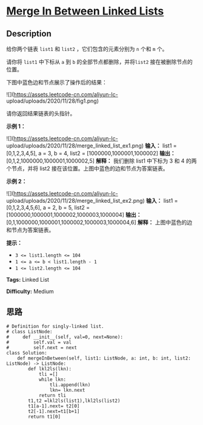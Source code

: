 # [Merge In Between Linked Lists][title]

## Description

给你两个链表 `list1` 和 `list2` ，它们包含的元素分别为 `n` 个和 `m` 个。

请你将 `list1` 中下标从 `a` 到 `b` 的全部节点都删除，并将`list2` 接在被删除节点的位置。

下图中蓝色边和节点展示了操作后的结果：

![](https://assets.leetcode-cn.com/aliyun-lc-
upload/uploads/2020/11/28/fig1.png)

请你返回结果链表的头指针。



**示例 1：**

![](https://assets.leetcode-cn.com/aliyun-lc-
upload/uploads/2020/11/28/merge_linked_list_ex1.png)
            **输入：** list1 = [0,1,2,3,4,5], a = 3, b = 4, list2 = [1000000,1000001,1000002]    **输出：** [0,1,2,1000000,1000001,1000002,5]    **解释：** 我们删除 list1 中下标为 3 和 4 的两个节点，并将 list2 接在该位置。上图中蓝色的边和节点为答案链表。    

**示例 2：**

![](https://assets.leetcode-cn.com/aliyun-lc-
upload/uploads/2020/11/28/merge_linked_list_ex2.png)
            **输入：** list1 = [0,1,2,3,4,5,6], a = 2, b = 5, list2 = [1000000,1000001,1000002,1000003,1000004]    **输出：** [0,1,1000000,1000001,1000002,1000003,1000004,6]    **解释：** 上图中蓝色的边和节点为答案链表。    



**提示：**

  * `3 <= list1.length <= 104`
  * `1 <= a <= b < list1.length - 1`
  * `1 <= list2.length <= 104`


**Tags:** Linked List

**Difficulty:** Medium

## 思路

``` python3
# Definition for singly-linked list.
# class ListNode:
#     def __init__(self, val=0, next=None):
#         self.val = val
#         self.next = next
class Solution:
    def mergeInBetween(self, list1: ListNode, a: int, b: int, list2: ListNode) -> ListNode:
        def lkl2ls(lkn):
            tli =[]
            while lkn: 
                tli.append(lkn)
                lkn= lkn.next
            return tli
        t1,t2 =lkl2ls(list1),lkl2ls(list2)
        t1[a-1].next= t2[0]
        t2[-1].next=t1[b+1]
        return t1[0]        
```

[title]: https://leetcode-cn.com/problems/merge-in-between-linked-lists
